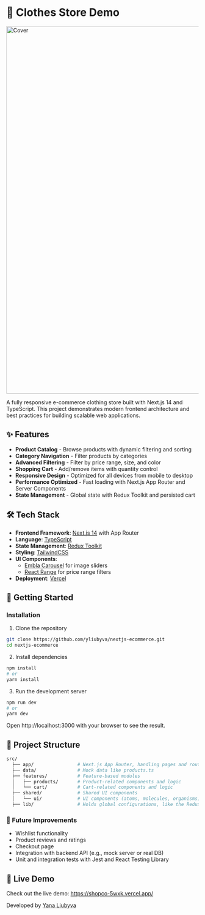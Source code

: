 # 👕 Clothes Store Demo

<img width="1920" height="960" alt="Cover" src="https://github.com/user-attachments/assets/3e783713-5962-46cd-9e34-fbf31da145b6" />

A fully responsive e-commerce clothing store built with Next.js 14 and TypeScript. This project demonstrates modern frontend architecture and best practices for building scalable web applications.

## ✨ Features

- **Product Catalog** - Browse products with dynamic filtering and sorting
- **Category Navigation** - Filter products by categories
- **Advanced Filtering** - Filter by price range, size, and color
- **Shopping Cart** - Add/remove items with quantity control
- **Responsive Design** - Optimized for all devices from mobile to desktop
- **Performance Optimized** - Fast loading with Next.js App Router and Server Components
- **State Management** - Global state with Redux Toolkit and persisted cart

## 🛠️ Tech Stack

- **Frontend Framework**: [Next.js 14](https://nextjs.org/) with App Router
- **Language**: [TypeScript](https://www.typescriptlang.org/)
- **State Management**: [Redux Toolkit](https://redux-toolkit.js.org/)
- **Styling**: [TailwindCSS](https://tailwindcss.com/)
- **UI Components**:
  - [Embla Carousel](https://www.embla-carousel.com/) for image sliders
  - [React Range](https://github.com/tajo/react-range) for price range filters
- **Deployment**: [Vercel](https://vercel.com/)

## 🚀 Getting Started

### Installation

1. Clone the repository

```bash
git clone https://github.com/yliubyva/nextjs-ecommerce.git
cd nextjs-ecommerce
```

2. Install dependencies

```bash
npm install
# or
yarn install
```

3. Run the development server

```bash
npm run dev
# or
yarn dev
```

Open http://localhost:3000 with your browser to see the result.

## 📐 Project Structure

```bash
src/
  ├── app/                # Next.js App Router, handling pages and routes
  ├── data/               # Mock data like products.ts
  ├── features/           # Feature-based modules
  │   ├── products/       # Product-related components and logic
  │   └── cart/           # Cart-related components and logic
  ├── shared/             # Shared UI components
  │   └── ui/             # UI components (atoms, molecules, organisms)
  ├── lib/                # Holds global configurations, like the Redux store
```

### 🧪 Future Improvements

- Wishlist functionality
- Product reviews and ratings
- Checkout page
- Integration with backend API (e.g., mock server or real DB)
- Unit and integration tests with Jest and React Testing Library

## 📱 Live Demo

Check out the live demo: https://shopco-5wxk.vercel.app/

Developed by [Yana Liubyva](https://www.linkedin.com/in/yliubyva/)
